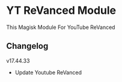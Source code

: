 # YT ReVanced Module
This Magisk Module For YouTube ReVanced

## Changelog
v17.44.33
- Update Youtube ReVanced
